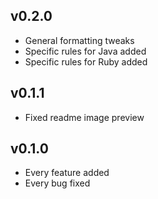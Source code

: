 ## v0.2.0
* General formatting tweaks
* Specific rules for Java added
* Specific rules for Ruby added

## v0.1.1
* Fixed readme image preview

## v0.1.0
* Every feature added
* Every bug fixed
